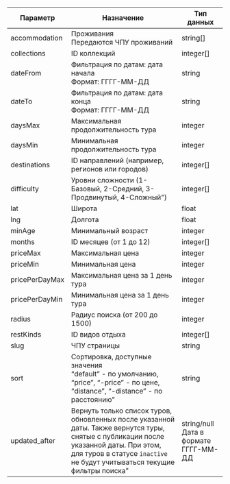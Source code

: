| Параметр       | Назначение                                                                                                                                                                                                          | Тип данных                            |
|----------------|---------------------------------------------------------------------------------------------------------------------------------------------------------------------------------------------------------------------|---------------------------------------|
| accommodation  | Проживания <br>Передаются ЧПУ проживаний                                                                                                                                                                            | string[]                              |
| collections    | ID коллекций                                                                                                                                                                                                        | integer[]                             |
| dateFrom       | Фильтрация по датам: дата начала <br>Формат: ГГГГ-ММ-ДД                                                                                                                                                             | string                                |
| dateTo         | Фильтрация по датам: дата конца <br>Формат: ГГГГ-ММ-ДД                                                                                                                                                              | string                                |
| daysMax        | Максимальная продолжительность тура                                                                                                                                                                                 | integer                               |
| daysMin        | Минимальная продолжительность тура                                                                                                                                                                                  | integer                               |
| destinations   | ID направлений (например, регионов или городов)                                                                                                                                                                     | integer[]                             |
| difficulty     | Уровни сложности (1-Базовый, 2-Средний, 3-Продвинутый, 4-Сложный")                                                                                                                                                  | integer[]                             |                                                                                                                                                                                                        |
| lat            | Широта                                                                                                                                                                                                              | float                                 |
| lng            | Долгота                                                                                                                                                                                                             | float                                 |
| minAge         | Минимальный возраст                                                                                                                                                                                                 | integer                               |
| months         | ID месяцев (от 1 до 12)                                                                                                                                                                                             | integer[]                             |
| priceMax       | Максимальная цена                                                                                                                                                                                                   | integer                               |
| priceMin       | Минимальная цена                                                                                                                                                                                                    | integer                               |
| pricePerDayMax | Максимальная цена за 1 день тура                                                                                                                                                                                    | integer                               |
| pricePerDayMin | Минимальная цена за 1 день тура                                                                                                                                                                                     | integer                               |
| radius         | Радиус поиска (от 200 до 1500)                                                                                                                                                                                      | integer                               |
| restKinds      | ID видов отдыха                                                                                                                                                                                                     | integer[]                             |
| slug           | ЧПУ страницы                                                                                                                                                                                                        | string                                |
| sort           | Сортировка, доступные значения <br>“default” - по умолчанию,<br>“price”, “-price” - по цене,<br>“distance”, “-distance” - по расстоянию"                                                                            | string                                |                                                                   
| updated_after  | Вернуть только список туров, обновленных после указанной даты. Также вернутся туры, снятые с публикации после указанной даты. При этом, для туров в статусе `inactive` не будут учитываться текущие фильтры поиска" | string/null Дата в формате ГГГГ-ММ-ДД |
